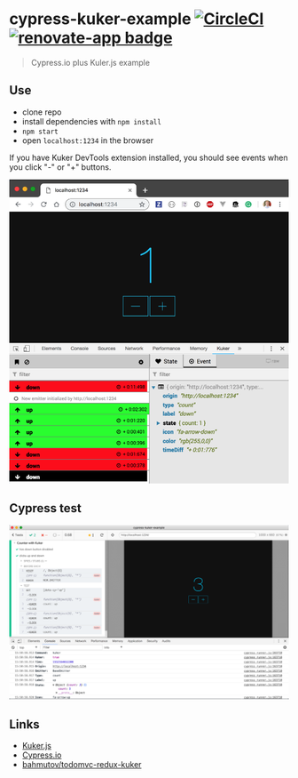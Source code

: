 # cypress-kuker-example [![CircleCI](https://circleci.com/gh/bahmutov/cypress-kuker-example.svg?style=svg)](https://circleci.com/gh/bahmutov/cypress-kuker-example) [![renovate-app badge][renovate-badge]][renovate-app]

> Cypress.io plus Kuler.js example

## Use

- clone repo
- install dependencies with `npm install`
- `npm start`
- open `localhost:1234` in the browser

If you have Kuker DevTools extension installed, you should see events when you click "-" or "+" buttons.

![Kuker extension](images/kuker-extension.png)

## Cypress test

![Kuker messages in Cypress test](images/kuker-in-cypress.png)

## Links

- [Kuker.js](https://github.com/krasimir/kuker)
- [Cypress.io](https://www.cypress.io)
- [bahmutov/todomvc-redux-kuker](https://github.com/bahmutov/todomvc-redux-kuker)

[renovate-badge]: https://img.shields.io/badge/renovate-app-blue.svg
[renovate-app]: https://renovateapp.com/
